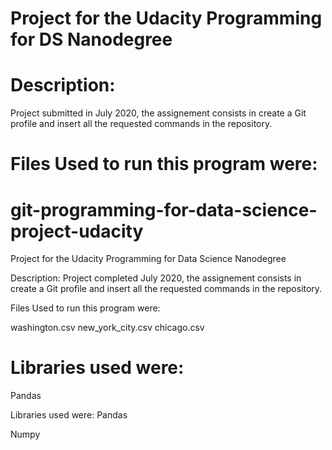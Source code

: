 
# Project for the Udacity Programming for DS Nanodegree

# Description: 
Project submitted in July 2020, the assignement consists in create a Git profile and insert all the requested commands in the repository.

# Files Used to run this program were: 

# git-programming-for-data-science-project-udacity
Project for the Udacity Programming for Data Science Nanodegree

Description:
Project completed July 2020, the assignement consists in create a Git profile and insert all the requested commands in the repository.

Files Used to run this program were: 

washington.csv 
new_york_city.csv 
chicago.csv


# Libraries used were: 
Pandas 

Libraries used were:
Pandas

Numpy
